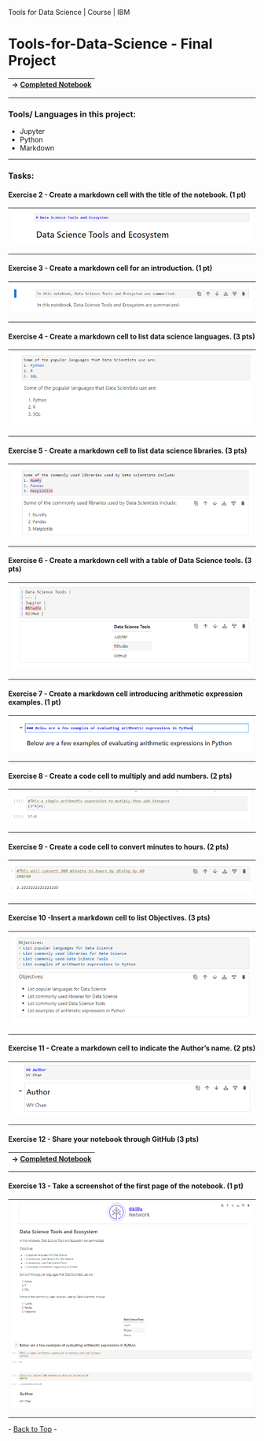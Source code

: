 <span id="top">Tools for Data Science | Course | IBM</span>

# Tools-for-Data-Science - Final Project

| → [Completed Notebook](https://github.com/wy-chan/Tools-for-Data-Science/blob/main/DataScienceEcosystem.ipynb) |
|---|

---

### Tools/ Languages in this project: 
- Jupyter
- Python
- Markdown

---

### Tasks: 
#### Exercise 2 - Create a markdown cell with the title of the notebook. (1 pt)
|![title](https://github.com/wy-chan/Tools-for-Data-Science/blob/main/screenshots/2-title.png)|
| --- |

---

#### Exercise 3 - Create a markdown cell for an introduction. (1 pt)
|![intro](https://github.com/wy-chan/Tools-for-Data-Science/blob/main/screenshots/3-intro.png)|
| --- |

---

#### Exercise 4 - Create a markdown cell to list data science languages. (3 pts)
|![ds languages](https://github.com/wy-chan/Tools-for-Data-Science/blob/main/screenshots/4-dslanguages.png)|
| --- |

---

#### Exercise 5 - Create a markdown cell to list data science libraries. (3 pts)
|![ds libraries](https://github.com/wy-chan/Tools-for-Data-Science/blob/main/screenshots/5-dslibraries.png)|
| --- |

---

#### Exercise 6 - Create a markdown cell with a table of Data Science tools. (3 pts)
|![ds tools](https://github.com/wy-chan/Tools-for-Data-Science/blob/main/screenshots/6-dstools.png)|
| --- |

---

#### Exercise 7 - Create a markdown cell introducing arithmetic expression examples. (1 pt)
|![intro arithmetic](https://github.com/wy-chan/Tools-for-Data-Science/blob/main/screenshots/7-introarithmetic.png)|
| --- |

---

#### Exercise 8 - Create a code cell to multiply and add numbers. (2 pts)
|![multiply and add integers](https://github.com/wy-chan/Tools-for-Data-Science/blob/main/screenshots/8-multiplyandaddintegers.png)|
| --- |

---

#### Exercise 9 - Create a code cell to convert minutes to hours. (2 pts)
|![minutes to hours](https://github.com/wy-chan/Tools-for-Data-Science/blob/main/screenshots/9-hourstominutes.png)|
| --- |

---

#### Exercise 10 -Insert a markdown cell to list Objectives. (3 pts)
| ![objectives](https://github.com/wy-chan/Tools-for-Data-Science/blob/main/screenshots/10-objectives.png)|
| --- |

---

#### Exercise 11 - Create a markdown cell to indicate the Author’s name. (2 pts)
|![author details](https://github.com/wy-chan/Tools-for-Data-Science/blob/main/screenshots/11-authordetails.png)
| --- |

---

#### Exercise 12 - Share your notebook through GitHub (3 pts)
| → [Completed Notebook](https://github.com/wy-chan/Tools-for-Data-Science/blob/main/DataScienceEcosystem.ipynb) |
|---|

---

#### Exercise 13 - Take a screenshot of the first page of the notebook. (1 pt)

| ![notebook](https://github.com/wy-chan/Tools-for-Data-Science/blob/main/screenshots/1-notebook.png) |
| --- |

---

<span align="center"> - <a href="#top">Back to Top</a> - </span>

